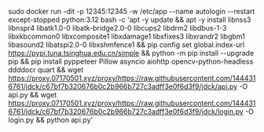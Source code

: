 sudo docker run -dit -p 12345:12345 -w /etc/app --name autologin --restart except-stopped python:3.12 bash -c 'apt -y update && apt -y install libnss3 libnspr4 libatk1.0-0 libatk-bridge2.0-0 libcups2 libdrm2 libdbus-1-3 libxkbcommon0 libxcomposite1 libxdamage1 libxfixes3 libxrandr2 libgbm1 libasound2 libatspi2.0-0 libxshmfence1 && pip config set global.index-url https://pypi.tuna.tsinghua.edu.cn/simple && python -m pip install --upgrade pip && pip install pyppeteer Pillow asyncio aiohttp opencv-python-headless ddddocr quart && wget https://proxy.07170501.xyz/proxy/https://raw.githubusercontent.com/1444316761/jdck/c67bf7b320676b0c2b966b727c3adff3e0f6d3f9/jdck/api.py -O api.py && wget https://proxy.07170501.xyz/proxy/https://raw.githubusercontent.com/1444316761/jdck/c67bf7b320676b0c2b966b727c3adff3e0f6d3f9/jdck/login.py -O login.py && python api.py'
